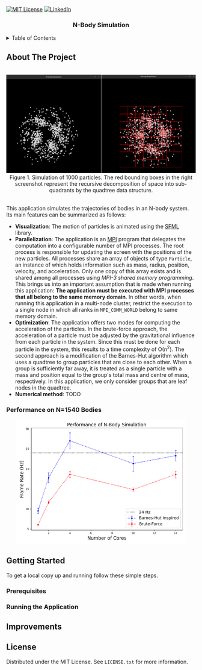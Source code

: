 [![MIT License][license-shield]][license-url]
[![LinkedIn][linkedin-shield]][linkedin-url]

<div align="center">
    <h3 align="center">N-Body Simulation</h3>
</div>

<details>
  <summary>Table of Contents</summary>
  <ol>
    <li>
      <a href="#about-the-project">About The Project</a>
      <ul>
        <li><a href="#performance-on-1540-bodies">Performance on N=1540 Bodies</a></li>
      </ul>
    </li>
    <li>
      <a href="#getting-started">Getting Started</a>
      <ul>
        <li><a href="#prerequisites">Prerequisites</a></li>
        <li><a href="#running-the-application">Running the Application</a></li>
      </ul>
    </li>
    <li><a href="#improvements">Improvements</a></li>
    <li><a href="#license">License</a></li>
  </ol>
</details>

## About The Project

<br/>
<div align="center">
    <img src="img/screenshot.png" width="700">
    <br/>
    <figcaption>Figure 1. Simulation of 1000 particles. The red bounding boxes in the right screenshot represent the recursive decomposition of space into sub-quadrants by the quadtree data structure.</figcaption>
</div>
<br/>

This application simulates the trajectories of bodies in an N-body system. Its main features can be summarized as
follows:

- __Visualization__: The motion of particles is animated using the [SFML][sfml-url] library.
- __Parallelization__: The application is an [MPI][mpi-url] program that delegates the computation into a configurable
  number of MPI processes. The root process is responsible for updating the screen with the positions of the new
  particles. All processes share an array of objects of type `Particle`, an instance of which holds information such as
  mass, radius, position, velocity, and acceleration. Only one copy of this array exists and is shared among all
  processes using _MPI-3 shared memory programming_. This brings us into an important assumption that is made when
  running this application: __The application must be executed with MPI processes that all belong to the same memory
  domain__. In other words, when running this application in a multi-node cluster, restrict the execution to a single
  node in which all ranks in `MPI_COMM_WORLD` belong to same memory domain.
- __Optimization__: The application offers two modes for computing the acceleration of the particles. In the brute-force
  approach, the acceleration of a particle must be adjusted by the gravitational influence from each particle in the
  system. Since this must be done for each particle in the system, this results to a time complexity of O($n^{2}$). The
  second approach is a modification of the Barnes-Hut algorithm which uses a quadtree to group particles that are close
  to each other. When a group is sufficiently far away, it is treated as a single particle with a mass and position
  equal to the group's total mass and centre of mass, respectively. In this application, we only consider groups that
  are leaf nodes in the quadtree.
- __Numerical method__: TODO

### Performance on N=1540 Bodies

<div align="center">
    <img src="img/plot.png" width="450">
</div>

## Getting Started

To get a local copy up and running follow these simple steps.

### Prerequisites

### Running the Application

## Improvements

## License

Distributed under the MIT License. See `LICENSE.txt` for more information.

<!-- MARKDOWN LINKS & IMAGES -->
<!-- https://www.markdownguide.org/basic-syntax/#reference-style-links -->

[license-url]: LICENSE.txt

[linkedin-url]: https://www.linkedin.com/in/faerlin-pulido/

[sfml-url]: https://www.sfml-dev.org/

[mpi-url]: https://www.mpi-forum.org/

[license-shield]: https://img.shields.io/github/license/othneildrew/Best-README-Template.svg?style=for-the-badge

[linkedin-shield]: https://img.shields.io/badge/-LinkedIn-black.svg?style=for-the-badge&logo=linkedin&colorB=555
